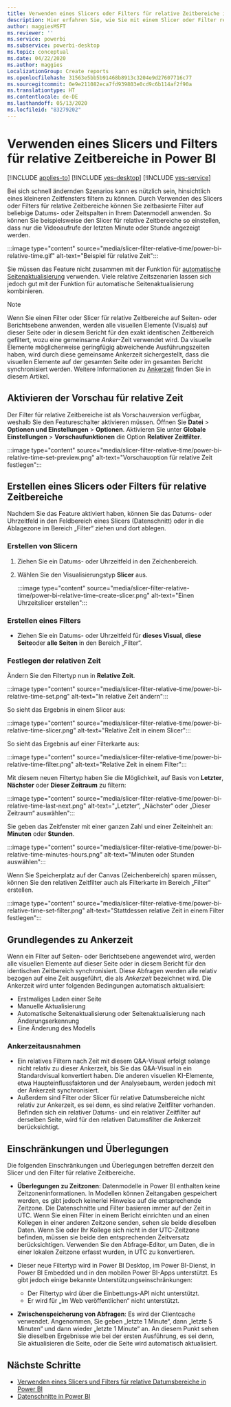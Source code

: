 ```yaml
---
title: Verwenden eines Slicers oder Filters für relative Zeitbereiche in Power BI
description: Hier erfahren Sie, wie Sie mit einem Slicer oder Filter relative Zeitbereiche in Power BI einschränken.
author: maggiesMSFT
ms.reviewer: ''
ms.service: powerbi
ms.subservice: powerbi-desktop
ms.topic: conceptual
ms.date: 04/22/2020
ms.author: maggies
LocalizationGroup: Create reports
ms.openlocfilehash: 31563e5bb5b91468b8913c3204e9d27607716c77
ms.sourcegitcommit: 0e9e211082eca7fd939803e0cd9c6b114af2f90a
ms.translationtype: HT
ms.contentlocale: de-DE
ms.lasthandoff: 05/13/2020
ms.locfileid: "83279202"
---
```

# <a name="use-a-relative-time-slicer-and-filter-in-power-bi"></a>Verwenden eines Slicers und Filters für relative Zeitbereiche in Power BI

[!INCLUDE [applies-to](../includes/applies-to.md)] [!INCLUDE [yes-desktop](../includes/yes-desktop.md)] [!INCLUDE [yes-service](../includes/yes-service.md)]

Bei sich schnell ändernden Szenarios kann es nützlich sein, hinsichtlich eines kleineren Zeitfensters filtern zu können. Durch Verwenden des Slicers oder Filters für relative Zeitbereiche können Sie zeitbasierte Filter auf beliebige Datums- oder Zeitspalten in Ihrem Datenmodell anwenden. So können Sie beispielsweise den Slicer für relative Zeitbereiche so einstellen, dass nur die Videoaufrufe der letzten Minute oder Stunde angezeigt werden. 

:::image type="content" source="media/slicer-filter-relative-time/power-bi-relative-time.gif" alt-text="Beispiel für relative Zeit":::

Sie müssen das Feature nicht zusammen mit der Funktion für [automatische Seitenaktualisierung](../create-reports/desktop-automatic-page-refresh.md) verwenden. Viele relative Zeitszenarien lassen sich jedoch gut mit der Funktion für automatische Seitenaktualisierung kombinieren.  

> [!NOTE]
> Wenn Sie einen Filter oder Slicer für relative Zeitbereiche auf Seiten- oder Berichtsebene anwenden, werden alle visuellen Elemente (Visuals) auf dieser Seite oder in diesem Bericht für den exakt identischen Zeitbereich gefiltert, wozu eine gemeinsame *Anker*-Zeit verwendet wird. Da visuelle Elemente möglicherweise geringfügig abweichende Ausführungszeiten haben, wird durch diese gemeinsame Ankerzeit sichergestellt, dass die visuellen Elemente auf der gesamten Seite oder im gesamten Bericht synchronisiert werden. Weitere Informationen zu [Ankerzeit](#understanding-anchor-time) finden Sie in diesem Artikel.

## <a name="turn-on-relative-time-preview"></a>Aktivieren der Vorschau für relative Zeit

Der Filter für relative Zeitbereiche ist als Vorschauversion verfügbar, weshalb Sie den Featureschalter aktivieren müssen. Öffnen Sie **Datei** > **Optionen und Einstellungen** > **Optionen**. Aktivieren Sie unter **Globale Einstellungen** > **Vorschaufunktionen** die Option **Relativer Zeitfilter**.

:::image type="content" source="media/slicer-filter-relative-time/power-bi-relative-time-set-preview.png" alt-text="Vorschauoption für relative Zeit festlegen":::

## <a name="create-a-relative-time-slicer-or-filter"></a>Erstellen eines Slicers oder Filters für relative Zeitbereiche

Nachdem Sie das Feature aktiviert haben, können Sie das Datums- oder Uhrzeitfeld in den Feldbereich eines Slicers (Datenschnitt) oder in die Ablagezone im Bereich „Filter“ ziehen und dort ablegen. 

### <a name="create-a-slicer"></a>Erstellen von Slicern

1. Ziehen Sie ein Datums- oder Uhrzeitfeld in den Zeichenbereich.

2. Wählen Sie den Visualisierungstyp **Slicer** aus.

    :::image type="content" source="media/slicer-filter-relative-time/power-bi-relative-time-create-slicer.png" alt-text="Einen Uhrzeitslicer erstellen":::

### <a name="create-a-filter"></a>Erstellen eines Filters
 
- Ziehen Sie ein Datums- oder Uhrzeitfeld für **dieses Visual**, **diese Seite**oder **alle Seiten** in den Bereich „Filter“.

### <a name="set-relative-time"></a>Festlegen der relativen Zeit 

Ändern Sie den Filtertyp nun in **Relative Zeit**.

:::image type="content" source="media/slicer-filter-relative-time/power-bi-relative-time-set.png" alt-text="In relative Zeit ändern":::
 
So sieht das Ergebnis in einem Slicer aus:

:::image type="content" source="media/slicer-filter-relative-time/power-bi-relative-time-slicer.png" alt-text="Relative Zeit in einem Slicer":::

So sieht das Ergebnis auf einer Filterkarte aus: 

:::image type="content" source="media/slicer-filter-relative-time/power-bi-relative-time-filter.png" alt-text="Relative Zeit in einem Filter":::
 
Mit diesem neuen Filtertyp haben Sie die Möglichkeit, auf Basis von **Letzter**, **Nächster** oder **Dieser Zeitraum** zu filtern: 

:::image type="content" source="media/slicer-filter-relative-time/power-bi-relative-time-last-next.png" alt-text="„Letzter“, „Nächster“ oder „Dieser Zeitraum“ auswählen":::
 
Sie geben das Zeitfenster mit einer ganzen Zahl und einer Zeiteinheit an: **Minuten** oder **Stunden**.
 
:::image type="content" source="media/slicer-filter-relative-time/power-bi-relative-time-minutes-hours.png" alt-text="Minuten oder Stunden auswählen":::

Wenn Sie Speicherplatz auf der Canvas (Zeichenbereich) sparen müssen, können Sie den relativen Zeitfilter auch als Filterkarte im Bereich „Filter“ erstellen.

:::image type="content" source="media/slicer-filter-relative-time/power-bi-relative-time-set-filter.png" alt-text="Stattdessen relative Zeit in einem Filter festlegen":::
 
## <a name="understanding-anchor-time"></a>Grundlegendes zu Ankerzeit

Wenn ein Filter auf Seiten- oder Berichtsebene angewendet wird, werden alle visuellen Elemente auf dieser Seite oder in diesem Bericht für den identischen Zeitbereich synchronisiert. Diese Abfragen werden alle relativ bezogen auf eine Zeit ausgeführt, die als *Ankerzeit* bezeichnet wird. Die Ankerzeit wird unter folgenden Bedingungen automatisch aktualisiert:

- Erstmaliges Laden einer Seite
- Manuelle Aktualisierung
- Automatische Seitenaktualisierung oder Seitenaktualisierung nach Änderungserkennung
- Eine Änderung des Modells

### <a name="anchor-time-exceptions"></a>Ankerzeitausnahmen

- Ein relatives Filtern nach Zeit mit diesem Q&A-Visual erfolgt solange nicht relativ zu dieser Ankerzeit, bis Sie das Q&A-Visual in ein Standardvisual konvertiert haben. Die anderen visuellen KI-Elemente, etwa Haupteinflussfaktoren und der Analysebaum, werden jedoch mit der Ankerzeit synchronisiert. 
- Außerdem sind Filter oder Slicer für relative Datumsbereiche nicht relativ zur Ankerzeit, es sei denn, es sind relative Zeitfilter vorhanden. Befinden sich ein relativer Datums- und ein relativer Zeitfilter auf derselben Seite, wird für den relativen Datumsfilter die Ankerzeit berücksichtigt.

## <a name="limitations-and-considerations"></a>Einschränkungen und Überlegungen

Die folgenden Einschränkungen und Überlegungen betreffen derzeit den Slicer und den Filter für relative Zeitbereiche.

- **Überlegungen zu Zeitzonen**: Datenmodelle in Power BI enthalten keine Zeitzoneninformationen. In Modellen können Zeitangaben gespeichert werden, es gibt jedoch keinerlei Hinweise auf die entsprechende Zeitzone. Die Datenschnitte und Filter basieren immer auf der Zeit in UTC. Wenn Sie einen Filter in einem Bericht einrichten und an einen Kollegen in einer anderen Zeitzone senden, sehen sie beide dieselben Daten. Wenn Sie oder Ihr Kollege sich nicht in der UTC-Zeitzone befinden, müssen sie beide den entsprechenden Zeitversatz berücksichtigen. Verwenden Sie den Abfrage-Editor, um Daten, die in einer lokalen Zeitzone erfasst wurden, in UTC zu konvertieren.
- Dieser neue Filtertyp wird in Power BI Desktop, im Power BI-Dienst, in Power BI Embedded und in den mobilen Power BI-Apps unterstützt. Es gibt jedoch einige bekannte Unterstützungseinschränkungen:

    - Der Filtertyp wird über die Einbettungs-API nicht unterstützt.
    - Er wird für „Im Web veröffentlichen“ nicht unterstützt.

- **Zwischenspeicherung von Abfragen**: Es wird der Clientcache verwendet. Angenommen, Sie geben „letzte 1 Minute“, dann „letzte 5 Minuten“ und dann wieder „letzte 1 Minute“ an. An diesem Punkt sehen Sie dieselben Ergebnisse wie bei der ersten Ausführung, es sei denn, Sie aktualisieren die Seite, oder die Seite wird automatisch aktualisiert.

## <a name="next-steps"></a>Nächste Schritte

- [Verwenden eines Slicers und Filters für relative Datumsbereiche in Power BI](../visuals/desktop-slicer-filter-date-range.md)
- [Datenschnitte in Power BI](../visuals/power-bi-visualization-slicers.md)
